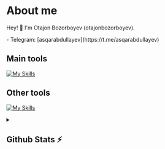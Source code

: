 # About me
<p>Hey! 👋 I'm Otajon Bozorboyev (otajonbozorboyev).</p>
- Telegram:                           [asqarabdullayev](https://t.me/asqarabdullayev)

## Main tools
[![My Skills](https://skillicons.dev/icons?i=python,django,postgresql,github)](https://skillicons.dev)

## Other tools
[![My Skills](https://skillicons.dev/icons?i=git,vscode)](https://skillicons.dev)

<details>
  <summary><b><h2>Github Stats ⚡️ <h2></b></summary>
  <a href="https://github.com/asqarabdullayev">
    <p align="left">
      <img src="https://github-profile-summary-cards.vercel.app/api/cards/profile-details?username=asqarabdullayev&theme=github_dark">
      <img align="left" src="https://github-profile-summary-cards.vercel.app/api/cards/stats?username=asqarabdullayev&theme=github_dark">
      <img align="left" src="https://github-profile-summary-cards.vercel.app/api/cards/productive-time?username=asqarabdullayev&theme=github_dark&utcOffset=5"><br>
    </p>
  </a> 
</details>
